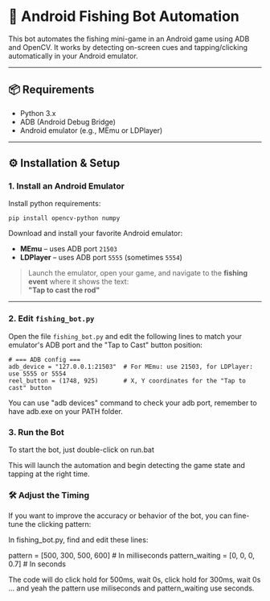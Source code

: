 # 🎣 Android Fishing Bot Automation

This bot automates the fishing mini-game in an Android game using ADB and OpenCV. It works by detecting on-screen cues and tapping/clicking automatically in your Android emulator.

---

## 📦 Requirements

- Python 3.x
- ADB (Android Debug Bridge)
- Android emulator (e.g., MEmu or LDPlayer)

---

## ⚙️ Installation & Setup

### 1. Install an Android Emulator

Install python requirements:
```
pip install opencv-python numpy
```

Download and install your favorite Android emulator:

- **MEmu** – uses ADB port `21503`
- **LDPlayer** – uses ADB port `5555` (sometimes `5554`)

> Launch the emulator, open your game, and navigate to the **fishing event** where it shows the text:  
> **"Tap to cast the rod"**

---

### 2. Edit `fishing_bot.py`

Open the file `fishing_bot.py` and edit the following lines to match your emulator's ADB port and the "Tap to Cast" button position:

```
# === ADB config ===
adb_device = "127.0.0.1:21503"  # For MEmu: use 21503, for LDPlayer: use 5555 or 5554
reel_button = (1748, 925)       # X, Y coordinates for the "Tap to cast" button
```

You can use "adb devices" command to check your adb port, remember to have adb.exe on your PATH folder.
###  3. Run the Bot

To start the bot, just double-click on run.bat

This will launch the automation and begin detecting the game state and tapping at the right time.

### 🛠️ Adjust the Timing

If you want to improve the accuracy or behavior of the bot, you can fine-tune the clicking pattern:

In fishing_bot.py, find and edit these lines:

pattern = [500, 300, 500, 600]         # In milliseconds
pattern_waiting = [0, 0, 0, 0.7]       # In seconds

The code will do click hold for 500ms, wait 0s, click hold for 300ms, wait 0s ... and yeah the pattern use miliseconds and pattern_waiting use seconds.
